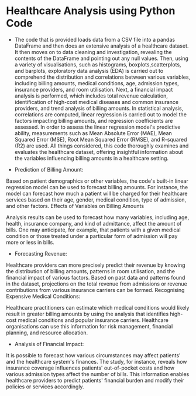 # Healthcare Analysis using Python Code


* The code that is provided loads data from a CSV file into a pandas DataFrame and then does an extensive analysis of a healthcare dataset. It then moves on to data cleaning and investigation, revealing the contents of the DataFrame and pointing out any null values. Then, using a variety of visualisations, such as histograms, boxplots,scatterplots, and barplots, exploratory data analysis (EDA) is carried out to comprehend the distribution and correlations between various variables, including billing amounts, medical conditions, age, admission types, insurance providers, and room utilisation. Next, a financial impact analysis is performed, which includes total revenue calculation, identification of high-cost medical diseases and common insurance providers, and trend analysis of billing amounts. In statistical analysis, correlations are computed, linear regression is carried out to model  the factors impacting billing amounts, and regression coefficients are assessed. In order to assess the linear regression model's predictive ability, measurements such as Mean Absolute Error (MAE), Mean Squared Error (MSE),  Root Mean Squared Error (RMSE), and R-squared (R2) are used. All things considered, this code thoroughly examines  and evaluates the healthcare dataset, offering insightful information about the variables influencing billing amounts in a healthcare setting.


* Prediction of Billing Amount:

Based on patient demographics or other variables, the code's built-in linear regression model can be used to forecast billing amounts. For instance, the model can forecast how much a patient will be charged for their healthcare services based on their age, gender, medical condition, type of admission, and other factors.
Effects of Variables on Billing Amounts

Analysis results can be used to forecast how many variables, including age, health, insurance company, and kind of admittance, affect the amount of bills. One may anticipate, for example, that patients with a given medical condition or those treated under a particular form of admission will pay more or less in bills.

* Forecasting Revenue:

Healthcare providers can more precisely predict their revenue by knowing the distribution of billing amounts, patterns in room utilisation, and the financial impact of various factors. Based on past data and patterns found in the dataset, projections on the total revenue from admissions or revenue contributions from various insurance carriers can be formed.
Recognising Expensive Medical Conditions:

Healthcare practitioners can estimate which medical conditions would likely result in greater billing amounts by using the analysis that identifies high-cost medical conditions and popular insurance carriers. Healthcare organisations can use this information for risk management, financial planning, and resource allocation.

* Analysis of Financial Impact:

It is possible to forecast how various circumstances may affect patients' and the healthcare system's finances. The study, for instance, reveals how insurance coverage influences patients' out-of-pocket costs and how various admission types affect the number of bills. This information enables healthcare providers to predict patients' financial burden and modify their policies or services accordingly.


